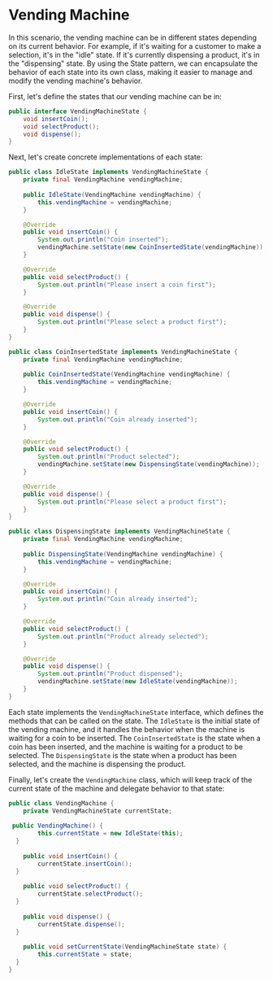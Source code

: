 # Vending Machine
In this scenario, the vending machine can be in different states depending on its current behavior. For example, if it's waiting for a customer to make a selection, it's in the "idle" state. If it's currently dispensing a product, it's in the "dispensing" state. By using the State pattern, we can encapsulate the behavior of each state into its own class, making it easier to manage and modify the vending machine's behavior.

First, let's define the states that our vending machine can be in:
```java
public interface VendingMachineState {
    void insertCoin();
    void selectProduct();
    void dispense();
}
```
Next, let's create concrete implementations of each state:
```java
public class IdleState implements VendingMachineState {
    private final VendingMachine vendingMachine;
    
    public IdleState(VendingMachine vendingMachine) {
        this.vendingMachine = vendingMachine;
    }

    @Override
    public void insertCoin() {
        System.out.println("Coin inserted");
        vendingMachine.setState(new CoinInsertedState(vendingMachine));
    }

    @Override
    public void selectProduct() {
        System.out.println("Please insert a coin first");
    }

    @Override
    public void dispense() {
        System.out.println("Please select a product first");
    }
}

public class CoinInsertedState implements VendingMachineState {
    private final VendingMachine vendingMachine;
    
    public CoinInsertedState(VendingMachine vendingMachine) {
        this.vendingMachine = vendingMachine;
    }

    @Override
    public void insertCoin() {
        System.out.println("Coin already inserted");
    }

    @Override
    public void selectProduct() {
        System.out.println("Product selected");
        vendingMachine.setState(new DispensingState(vendingMachine));
    }

    @Override
    public void dispense() {
        System.out.println("Please select a product first");
    }
}

public class DispensingState implements VendingMachineState {
    private final VendingMachine vendingMachine;
    
    public DispensingState(VendingMachine vendingMachine) {
        this.vendingMachine = vendingMachine;
    }

    @Override
    public void insertCoin() {
        System.out.println("Coin already inserted");
    }

    @Override
    public void selectProduct() {
        System.out.println("Product already selected");
    }

    @Override
    public void dispense() {
        System.out.println("Product dispensed");
        vendingMachine.setState(new IdleState(vendingMachine));
    }
}
```
Each state implements the `VendingMachineState` interface, which defines the methods that can be called on the state. The `IdleState` is the initial state of the vending machine, and it handles the behavior when the machine is waiting for a coin to be inserted. The `CoinInsertedState` is the state when a coin has been inserted, and the machine is waiting for a product to be selected. The `DispensingState` is the state when a product has been selected, and the machine is dispensing the product.

Finally, let's create the `VendingMachine` class, which will keep track of the current state of the machine and delegate behavior to that state:
```java
public class VendingMachine {  
    private VendingMachineState currentState;  
  
 public VendingMachine() {  
        this.currentState = new IdleState(this);  
  }  
  
    public void insertCoin() {  
        currentState.insertCoin();  
  }  
  
    public void selectProduct() {  
        currentState.selectProduct();  
  }  
  
    public void dispense() {  
        currentState.dispense();  
  }  
  
    public void setCurrentState(VendingMachineState state) {  
        this.currentState = state;  
  }  
}
```